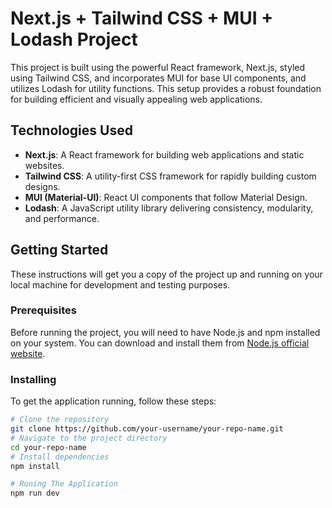 # Next.js + Tailwind CSS + MUI + Lodash Project

This project is built using the powerful React framework, Next.js, styled using Tailwind CSS, and incorporates MUI for base UI components, and utilizes Lodash for utility functions. This setup provides a robust foundation for building efficient and visually appealing web applications.

## Technologies Used

- **Next.js**: A React framework for building web applications and static websites.
- **Tailwind CSS**: A utility-first CSS framework for rapidly building custom designs.
- **MUI (Material-UI)**: React UI components that follow Material Design.
- **Lodash**: A JavaScript utility library delivering consistency, modularity, and performance.

## Getting Started

These instructions will get you a copy of the project up and running on your local machine for development and testing purposes.

### Prerequisites

Before running the project, you will need to have Node.js and npm installed on your system. You can download and install them from [Node.js official website](https://nodejs.org/).

### Installing

To get the application running, follow these steps:

```bash
# Clone the repository
git clone https://github.com/your-username/your-repo-name.git
# Navigate to the project directory
cd your-repo-name
# Install dependencies
npm install

# Runing The Application
npm run dev